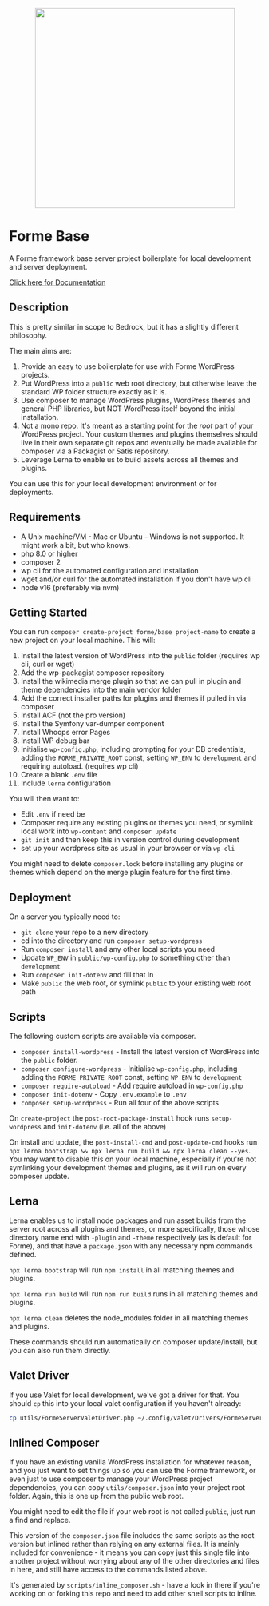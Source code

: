 <p align="center"><a href="https://formewp.github.io" target="_blank"><img src="https://formewp.github.io/logo.svg" width="400"></a></p>

# Forme Base

A Forme framework base server project boilerplate for local development and server deployment.

[Click here for Documentation](https://formewp.github.io)

## Description

This is pretty similar in scope to Bedrock, but it has a slightly different philosophy.

The main aims are:

1. Provide an easy to use boilerplate for use with Forme WordPress projects.
2. Put WordPress into a `public` web root directory, but otherwise leave the standard WP folder structure exactly as it is.
3. Use composer to manage WordPress plugins, WordPress themes and general PHP libraries, but NOT WordPress itself beyond the initial installation.
4. Not a mono repo. It's meant as a starting point for the _root_ part of your WordPress project. Your custom themes and plugins themselves should live in their own separate git repos and eventually be made available for composer via a Packagist or Satis repository.
5. Leverage Lerna to enable us to build assets across all themes and plugins.

You can use this for your local development environment or for deployments.

## Requirements

- A Unix machine/VM - Mac or Ubuntu - Windows is not supported. It might work a bit, but who knows.
- php 8.0 or higher
- composer 2
- wp cli for the automated configuration and installation
- wget and/or curl for the automated installation if you don't have wp cli
- node v16 (preferably via nvm)

## Getting Started

You can run `composer create-project forme/base project-name` to create a new project on your local machine. This will:

1. Install the latest version of WordPress into the `public` folder (requires wp cli, curl or wget)
2. Add the wp-packagist composer repository
3. Install the wikimedia merge plugin so that we can pull in plugin and theme dependencies into the main vendor folder
4. Add the correct installer paths for plugins and themes if pulled in via composer
5. Install ACF (not the pro version)
6. Install the Symfony var-dumper component
7. Install Whoops error Pages
8. Install WP debug bar
9. Initialise `wp-config.php`, including prompting for your DB credentials, adding the `FORME_PRIVATE_ROOT` const, setting `WP_ENV` to `development` and requiring autoload. (requires wp cli)
10. Create a blank `.env` file
11. Include `lerna` configuration

You will then want to:

- Edit `.env` if need be
- Composer require any existing plugins or themes you need, or symlink local work into `wp-content` and `composer update`
- `git init` and then keep this in version control during development
- set up your wordpress site as usual in your browser or via `wp-cli`

You might need to delete `composer.lock` before installing any plugins or themes which depend on the merge plugin feature for the first time.

## Deployment

On a server you typically need to:

- `git clone` your repo to a new directory
- cd into the directory and run `composer setup-wordpress`
- Run `composer install` and any other local scripts you need
- Update `WP_ENV` in `public/wp-config.php` to something other than `development`
- Run `composer init-dotenv` and fill that in
- Make `public` the web root, or symlink `public` to your existing web root path

## Scripts

The following custom scripts are available via composer.

- `composer install-wordpress` - Install the latest version of WordPress into the `public` folder.
- `composer configure-wordpress` - Initialise `wp-config.php`, including adding the `FORME_PRIVATE_ROOT` const, setting `WP_ENV` to `development`
- `composer require-autoload` - Add require autoload in `wp-config.php`
- `composer init-dotenv` - Copy `.env.example` to `.env`
- `composer setup-wordpress` - Run all four of the above scripts

On `create-project` the `post-root-package-install` hook runs `setup-wordpress` and `init-dotenv` (i.e. all of the above)

On install and update, the `post-install-cmd` and `post-update-cmd` hooks run `npx lerna bootstrap && npx lerna run build && npx lerna clean --yes`. You may want to disable this on your local machine, especially if you're not symlinking your development themes and plugins, as it will run on every composer update.

## Lerna

Lerna enables us to install node packages and run asset builds from the server root across all plugins and themes, or more specifically, those whose directory name end with `-plugin` and `-theme` respectively (as is default for Forme), and that have a `package.json` with any necessary npm commands defined.

`npx lerna bootstrap` will run `npm install` in all matching themes and plugins.

`npx lerna run build` will run `npm run build` runs in all matching themes and plugins.

`npx lerna clean` deletes the node_modules folder in all matching themes and plugins.

These commands should run automatically on composer update/install, but you can also run them directly.

## Valet Driver

If you use Valet for local development, we've got a driver for that. You should `cp` this into your local valet configuration if you haven't already:

```sh
cp utils/FormeServerValetDriver.php ~/.config/valet/Drivers/FormeServerValetDriver.php
```

## Inlined Composer

If you have an existing vanilla WordPress installation for whatever reason, and you just want to set things up so you can use the Forme framework, or even just to use composer to manage your WordPress project dependencies, you can copy `utils/composer.json` into your project root folder. Again, this is one up from the public web root.

You might need to edit the file if your web root is not called `public`, just run a find and replace.

This version of the `composer.json` file includes the same scripts as the root version but inlined rather than relying on any external files. It is mainly included for convenience -  it means you can copy just this single file into another project without worrying about any of the other directories and files in here, and still have access to the commands listed above.

It's generated by `scripts/inline_composer.sh` - have a look in there if you're working on or forking this repo and need to add other shell scripts to inline.

